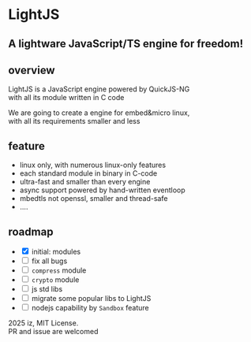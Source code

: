 # LightJS
## A lightware JavaScript/TS engine for freedom!

## overview
LightJS is a JavaScript engine powered by QuickJS-NG<br>
with all its module written in C code

We are going to create a engine for embed&micro linux,<br>
with all its requirements smaller and less

## feature
 - linux only, with numerous linux-only features
 - each standard module in binary in C-code
 - ultra-fast and smaller than every engine
 - async support powered by hand-written eventloop
 - mbedtls not openssl, smaller and thread-safe
 - ....

## roadmap

 - <input type="checkbox" checked /> initial: modules
 - <input type="checkbox" /> fix all bugs
 - <input type="checkbox" /> `compress` module
 - <input type="checkbox" /> `crypto` module
 - <input type="checkbox" /> js std libs
 - <input type="checkbox" /> migrate some popular libs to LightJS
 - <input type="checkbox" /> nodejs capability by `Sandbox` feature

2025 iz, MIT License.<br>
PR and issue are welcomed